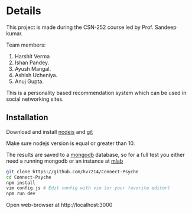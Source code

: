 # Details
This project is made during the CSN-252 course led by Prof. Sandeep kumar.

Team members:
1. Harshit Verma
2. Ishan Pandey.
3. Ayush Mangal.
4. Ashish Ucheniya.
5. Anuj Gupta.

This is a personality based recommendation system which can be used in social networking sites. 

## Installation

Download and install [nodejs](https://nodejs.org) and [git](https://git-scm.com/downloads)

Make sure nodejs version is equal or greater than 10.

The results are saved to a [mongodb](https://www.mongodb.com/) database, so for a full test you either need a running mongodb or an instance at [mlab](https://mlab.com/)

```sh
git clone https://github.com/hv7214/Connect-Psyche
cd Connect-Psyche
npm install
vim config.js # Edit config with vim (or your favorite editor)
npm run dev
```
Open web-browser at http://localhost:3000

